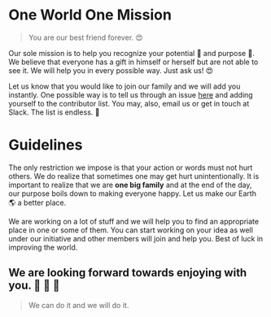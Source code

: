 # One World One Mission

> You are our best friend forever. :heart_eyes: 

Our sole mission is to help you recognize your potential :muscle:  and purpose :musical_note:. We believe that everyone has a gift in himself or herself but are not able to see it. We will help you in every possible way. Just ask us! :heart_eyes: 

Let us know that you would like to join our family and we will add you instantly. One possible way is to tell us through an issue [here]() and adding yourself to the contributor list. You may, also, email us or get in touch at Slack. The list is endless. :rocket: 

# Guidelines

The only restriction we impose is that your action or words must not hurt others. We do realize that sometimes one may get hurt unintentionally. It is important to realize that we are **one big family** and at the end of the day, our purpose boils down to making everyone happy. Let us make our Earth :earth_americas: a better place.

We are working on a lot of stuff and we will help you to find an appropriate place in one or some of them. You can start working on your idea as well under our initiative and other members will join and help you. Best of luck in improving the world.

## We are looking forward towards enjoying with you. :wine_glass: :cake: :dancer: 

> We can do it and we will do it. 


